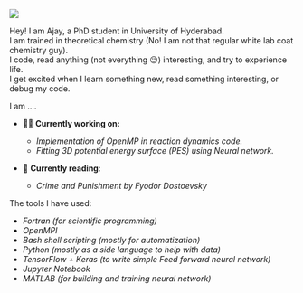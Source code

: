 ![](https://komarev.com/ghpvc/?username=aguyfromshivalik&color=yellow)  <!--  to get the profile view counter. -->

Hey! I am Ajay, a PhD student in University of Hyderabad. </br>
I am trained in theoretical chemistry (No! I am not that regular white lab coat chemistry guy). </br>
I code, read anything (not everything 😉) interesting, and try to experience life.</br>
I get excited when I learn something new, read something interesting, or debug my code.</br>

I am ....
   - 👷‍♂️ **Currently working on:** </br>
     * _Implementation of OpenMP in reaction dynamics code._
     * _Fitting 3D potential energy surface (PES) using Neural network._
       
   - 📖 **Currently reading**:
      * _Crime and Punishment by Fyodor Dostoevsky_

The tools I have used:
* _Fortran (for scientific programming)_
* _OpenMPI_
* _Bash shell scripting (mostly for automatization)_
* _Python (mostly as a side language to help with data)_
* _TensorFlow + Keras (to write simple Feed forward neural network)_
* _Jupyter Notebook_
* _MATLAB (for building and training neural network)_



<!--
**aguyfromshivalik/aguyfromshivalik** is a ✨ _special_ ✨ repository because its `README.md` (this file) appears on your GitHub profile.

Here are some ideas to get you started:

 

- 👯 I’m looking to collaborate on ...
- 🤔 I’m looking for help with ...
- 💬 Ask me about ...
- 📫 How to reach me: ...
- 😄 Pronouns: ...
- ⚡ Fun fact: ...
-->

